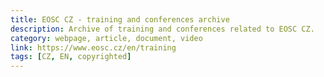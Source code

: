 ```yaml
---
title: EOSC CZ - training and conferences archive
description: Archive of training and conferences related to EOSC CZ.
category: webpage, article, document, video
link: https://www.eosc.cz/en/training
tags: [CZ, EN, copyrighted]
---
```

